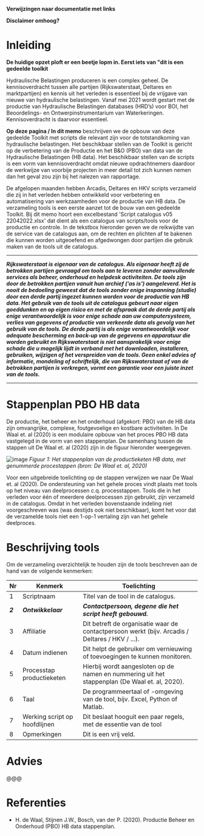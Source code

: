 **Verwijzingen naar documentatie met links**

**Disclaimer omhoog?**

# Inleiding
**De huidige opzet ploft er een beetje lopm in. Eerst iets van "dit is een gedeelde toolkit**

Hydraulische Belastingen produceren is een complex geheel. De kennisoverdracht tussen alle partijen (Rijkswaterstaat, Deltares en marktpartijen) en kennis uit het verleden is essentieel bij de vrijgave van nieuwe van hydraulische belastingen. Vanaf mei 2021 wordt gestart met de productie van Hydraulische Belastingen databases (HRD’s) voor BOI, het Beoordelings- en Ontwerpinstrumentarium van Waterkeringen. Kennisoverdracht is daarvoor essentieel.

 **Op deze pagina / In dit memo** beschrijven we de opbouw van deze gedeelde Toolkit met scripts die relevant zijn voor de totstandkoming van hydraulische belastingen. Het beschikbaar stellen van de Toolkit is gericht op de verbetering van de Productie en het B&O (PBO) van data van de Hydraulische Belastingen (HB data). Het beschikbaar stellen van de scripts is een vorm van kennisoverdracht omdat nieuwe opdrachtnemers daardoor de werkwijze van voorbije projecten in meer detail tot zich kunnen nemen dan het geval zou zijn bij het nalezen van rapportage.

De afgelopen maanden hebben Arcadis, Deltares en HKV scripts verzameld die zij in het verleden hebben ontwikkeld voor verbetering en automatisering van werkzaamheden voor de productie van HB data. De verzameling tools is een eerste aanzet tot de bouw van een gedeelde Toolkit. Bij dit memo hoort een excelbestand 'Script catalogus v05 22042022.xlsx'  dat dient als een catalogus van scripts/tools voor de productie en controle. In de tekstbox hieronder geven we de reikwijdte van de service van de catalogus aan, om de rechten en plichten af te bakenen die kunnen worden uitgeoefend en afgedwongen door partijen die gebruik maken van de tools uit de catalogus.

---
_**Rijkswaterstaat is eigenaar van de catalogus. Als eigenaar heeft zij de betrokken partijen gevraagd om tools aan te leveren zonder aanvullende services als beheer, onderhoud en helpdesk activiteiten. De tools zijn door de betrokken partijen vanuit hun archief ('as is') aangeleverd. Het is nooit de bedoeling geweest dat de tools zonder enige inspanning (studie) door een derde partij ingezet kunnen worden voor de productie van HB data. Het gebruik van de tools uit de catalogus gebeurt naar eigen goeddunken en op eigen risico en met de afspraak dat de derde partij als enige verantwoordelijk is voor enige schade aan uw computersysteem, verlies van gegevens of productie van verkeerde data als gevolg van het gebruik van de tools. De derde partij is als enige verantwoordelijk voor adequate bescherming en back-up van de gegevens en apparatuur die worden gebruikt en Rijkswaterstaat is niet aansprakelijk voor enige schade die u mogelijk lijdt in verband met het downloaden, installeren, gebruiken, wijzigen of het verspreiden van de tools. Geen enkel advies of informatie, mondeling of schriftelijk, die van Rijkswaterstaat of van de betrokken partijen is verkregen, vormt een garantie voor een juiste inzet van de tools.**_

---

# Stappenplan PBO HB data
De productie, het beheer en het onderhoud (afgekort: PBO) van de HB data zijn omvangrijke, complexe, foutgevoelige en kostbare activiteiten. In De Waal et. al (2020) is een modulaire opbouw van het proces PBO HB data vastgelegd in de vorm van een stappenplan. De samenhang tussen de stappen uit De Waal et. al (2020) zijn in de figuur hieronder weergegeven.

![image](Stappenplan.png)
*Figuur 1: Het stappenplan van de productieketen HB data, met genummerde procestappen (bron: De Waal et. al, 2020)*

Voor een uitgebreide toelichting op de stappen verwijzen we naar De Waal et. al (2020). De ondersteuning van het gehele proces vindt plaats met tools op het niveau van deelprocessen c.q. processtappen. Tools die in het verleden voor één of meerdere deelprocessen zijn gebruikt, zijn verzameld in de catalogus. Omdat in het verleden bovenstaande indeling niet voorgeschreven was (was destijds ook niet beschikbaar), komt het voor dat de verzamelde tools niet een 1-op-1 vertaling zijn van het gehele deelproces. 

# Beschrijving tools
Om de verzameling overzichtelijk te houden zijn de tools beschreven aan de hand van de volgende kenmerken:

Nr|Kenmerk|Toelichting
---|---|---
1|Scriptnaam|Titel van de tool in de catalogus.
_**2**_|_**Ontwikkelaar**_|_**Contactpersoon, degene die het script heeft gebouwd.**_
3|Affiliatie|Dit betreft de organisatie waar de contactpersoon werkt (bijv. Arcadis / Deltares / HKV / ...).
4|Datum indienen|Dit helpt de gebruiker om vernieuwing of toevoegingen te kunnen monitoren.
5|Processtap productieketen|Hierbij wordt aangesloten op de namen en nummering uit het stappenplan (De Waal et. al, 2020).
6|Taal|De programmeertaal of -omgeving van de tool, bijv. Excel, Python of Matlab.
7|Werking script op hoofdlijnen|Dit beslaat hooguit een paar regels, met de essentie van de tool
8|Opmerkingen|Dit is een vrij veld.

# Advies
@@@

# Referenties
- H. de Waal, Stijnen J.W., Bosch, van der P. (2020). Productie Beheer en Onderhoud (PBO) HB data stappenplan.